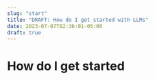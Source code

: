 ```yaml
---
slug: "start"
title: "DRAFT: How do I get started with LLMs"
date: 2023-07-07T02:36:01-05:00
draft: true
---
```


# How do I get started

